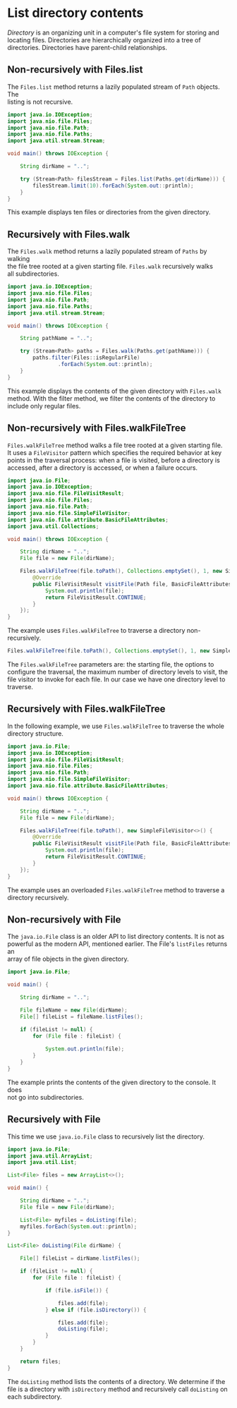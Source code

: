 # List directory contents


*Directory* is an organizing unit in a computer's file system for storing and  
locating files. Directories are hierarchically organized into a tree of  
directories. Directories have parent-child relationships.  

## Non-recursively with Files.list

The `Files.list` method returns a lazily populated stream of `Path` objects. The  
listing is not recursive.  

```java
import java.io.IOException;
import java.nio.file.Files;
import java.nio.file.Path;
import java.nio.file.Paths;
import java.util.stream.Stream;

void main() throws IOException {

    String dirName = "..";

    try (Stream<Path> filesStream = Files.list(Paths.get(dirName))) {
        filesStream.limit(10).forEach(System.out::println);
    }
}
```

This example displays ten files or directories from the given directory.  


## Recursively with Files.walk

The `Files.walk` method returns a lazily populated stream of `Paths` by walking  
the file tree rooted at a given starting file. `Files.walk` recursively walks  
all subdirectories.  

```java
import java.io.IOException;
import java.nio.file.Files;
import java.nio.file.Path;
import java.nio.file.Paths;
import java.util.stream.Stream;

void main() throws IOException {

    String pathName = "..";

    try (Stream<Path> paths = Files.walk(Paths.get(pathName))) {
        paths.filter(Files::isRegularFile)
                .forEach(System.out::println);
    }
}
```

This example displays the contents of the given directory with `Files.walk`  
method. With the filter method, we filter the contents of the directory to  
include only regular files.  

## Non-recursively with Files.walkFileTree

`Files.walkFileTree` method walks a file tree rooted at a given starting file.  
It uses a `FileVisitor` pattern which specifies the required behavior at key  
points in the traversal process: when a file is visited, before a directory is  
accessed, after a directory is accessed, or when a failure occurs.  

```java
import java.io.File;
import java.io.IOException;
import java.nio.file.FileVisitResult;
import java.nio.file.Files;
import java.nio.file.Path;
import java.nio.file.SimpleFileVisitor;
import java.nio.file.attribute.BasicFileAttributes;
import java.util.Collections;

void main() throws IOException {

    String dirName = "..";
    File file = new File(dirName);

    Files.walkFileTree(file.toPath(), Collections.emptySet(), 1, new SimpleFileVisitor<>() {
        @Override
        public FileVisitResult visitFile(Path file, BasicFileAttributes attrs) {
            System.out.println(file);
            return FileVisitResult.CONTINUE;
        }
    });
}
```

The example uses `Files.walkFileTree` to traverse a directory non-recursively.  

```java
Files.walkFileTree(file.toPath(), Collections.emptySet(), 1, new SimpleFileVisitor<Path>() {
```

The `Files.walkFileTree` parameters are: the starting file, the options to  
configure the traversal, the maximum number of directory levels to visit, the  
file visitor to invoke for each file. In our case we have one directory level to  
traverse.  

## Recursively with Files.walkFileTree

In the following example, we use `Files.walkFileTree` to traverse the whole  
directory structure.  

```java
import java.io.File;
import java.io.IOException;
import java.nio.file.FileVisitResult;
import java.nio.file.Files;
import java.nio.file.Path;
import java.nio.file.SimpleFileVisitor;
import java.nio.file.attribute.BasicFileAttributes;

void main() throws IOException {

    String dirName = "..";
    File file = new File(dirName);

    Files.walkFileTree(file.toPath(), new SimpleFileVisitor<>() {
        @Override
        public FileVisitResult visitFile(Path file, BasicFileAttributes attrs) {
            System.out.println(file);
            return FileVisitResult.CONTINUE;
        }
    });
}
```

The example uses an overloaded `Files.walkFileTree` method to traverse a  
directory recursively.  

## Non-recursively with File

The `java.io.File` class is an older API to list directory contents. It is not as  
powerful as the modern API, mentioned earlier. The File's `listFiles` returns an  
array of file objects in the given directory.  

```java
import java.io.File;

void main() {

    String dirName = "..";

    File fileName = new File(dirName);
    File[] fileList = fileName.listFiles();

    if (fileList != null) {
        for (File file : fileList) {
    
            System.out.println(file);
        }
    }
}
```

The example prints the contents of the given directory to the console. It does  
not go into subdirectories.  

## Recursively with File

This time we use `java.io.File` class to recursively list the directory.

```java
import java.io.File;
import java.util.ArrayList;
import java.util.List;

List<File> files = new ArrayList<>();

void main() {

    String dirName = "..";
    File file = new File(dirName);

    List<File> myfiles = doListing(file);
    myfiles.forEach(System.out::println);
}

List<File> doListing(File dirName) {

    File[] fileList = dirName.listFiles();

    if (fileList != null) {
        for (File file : fileList) {

            if (file.isFile()) {

                files.add(file);
            } else if (file.isDirectory()) {

                files.add(file);
                doListing(file);
            }
        }
    }

    return files;
}
```

The `doListing` method lists the contents of a directory. We determine if the  
file is a directory with `isDirectory` method and recursively call `doListing` on  
each subdirectory.  
